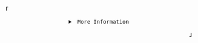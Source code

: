 <p align="left"><b>「</b></p>
  <details align="center">
<summary>
   <samp>&nbsp;More Information</samp>
  </summary>
  <br />
   <samp><sub>I might look like I’m doing nothing, but in my head, I’m quite busy.</sub></samp>
   <br />
   <br />
</details>
<p align="right"><b>」</b></p>